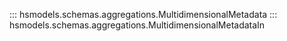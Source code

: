 
::: hsmodels.schemas.aggregations.MultidimensionalMetadata
::: hsmodels.schemas.aggregations.MultidimensionalMetadataIn
